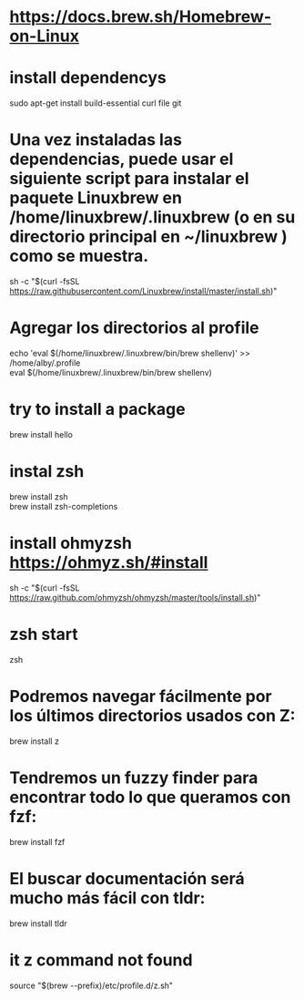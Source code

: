 # https://docs.brew.sh/Homebrew-on-Linux

# install dependencys
sudo apt-get install build-essential curl file git

# Una vez instaladas las dependencias, puede usar el siguiente script para instalar el paquete Linuxbrew en /home/linuxbrew/.linuxbrew (o en su directorio principal en ~/linuxbrew ) como se muestra.
sh -c "$(curl -fsSL https://raw.githubusercontent.com/Linuxbrew/install/master/install.sh)"


# Agregar los directorios al profile
echo 'eval $(/home/linuxbrew/.linuxbrew/bin/brew shellenv)' >> /home/alby/.profile <br>
eval $(/home/linuxbrew/.linuxbrew/bin/brew shellenv)
 
<!---
  # A continuación, debe agregar los directorios /home/linuxbrew/.linuxbrew/bin (o ~/.linuxbrew/bin ) y /home/linuxbrew /. linuxbrew/sbin (o ~/.linuxbrew/sbin ) a su RUTA y a su script de inicialización de shell bash ~/.bashrc como se muestra.
  echo 'export PATH="/home/linuxbrew/.linuxbrew/bin:/home/linuxbrew/.linuxbrew/sbin/:$PATH"' >>~/.bashrc <br>
  echo 'export MANPATH="/home/linuxbrew/.linuxbrew/share/man:$MANPATH"' >>~/.bashrc <br>
  echo 'export INFOPATH="/home/linuxbrew/.linuxbrew/share/info:$INFOPATH"' >>~/.bashrc 
-->

# try to install a package
brew install hello

# instal zsh
brew install zsh <br>
brew install zsh-completions

# install ohmyzsh https://ohmyz.sh/#install
sh -c "$(curl -fsSL https://raw.github.com/ohmyzsh/ohmyzsh/master/tools/install.sh)"

# zsh start
zsh


# Podremos navegar fácilmente por los últimos directorios usados con Z:
brew install z
# Tendremos un fuzzy finder para encontrar todo lo que queramos con fzf:
brew install fzf
# El buscar documentación será mucho más fácil con tldr:
brew install tldr

# it z command not found
source "$(brew --prefix)/etc/profile.d/z.sh"
